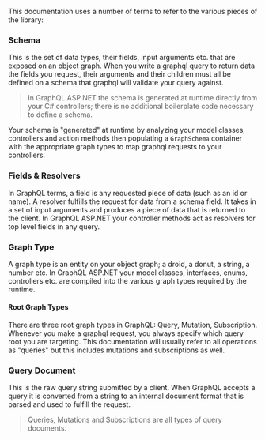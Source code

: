 This documentation uses a number of terms to refer to the various pieces of the library:

### Schema
This is the set of data types, their fields, input arguments etc. that are exposed on an object graph. When you write a graphql query to return data the fields you request, their arguments and their children must all be defined on a schema that graphql will validate your query against.  

> In GraphQL ASP.NET the schema is generated at runtime directly from your C# controllers; there is no additional boilerplate code necessary to define a schema.

Your schema is "generated" at runtime by analyzing your model classes, controllers and action methods then populating a `GraphSchema` container with the appropriate graph types to map graphql requests to your controllers. 

### Fields & Resolvers
In GraphQL terms, a field is any requested piece of data (such as an id or  name).  A resolver fulfills the request for data from a schema field. It takes in a set of input arguments and produces a piece of data that is returned to the client. In GraphQL ASP.NET your controller methods act as resolvers for top level fields in any query.

### Graph Type

A graph type is an entity on your object graph; a droid, a donut, a string, a number etc.  In GraphQL ASP.NET your model classes, interfaces, enums, controllers etc. are compiled into the various graph types required by the runtime.

#### Root Graph Types
There are three root graph types in GraphQL: Query, Mutation, Subscription. Whenever you make a graphql request, you always specify which query root you are targeting. This documentation will usually refer to all operations as "queries" but this includes mutations and subscriptions as well.

### Query Document
This is the raw query string submitted by a client. When GraphQL accepts a query it is converted from a string to an internal document format that is parsed and used to fulfill the request.  

> Queries, Mutations and Subscriptions are all types of query documents.

